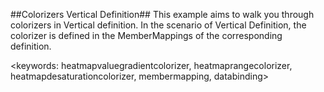 ##Colorizers Vertical Definition##
This example aims to walk you through colorizers in Vertical definition. In the scenario of Vertical Definition, the colorizer is defined in the MemberMappings of the corresponding definition.

<keywords: heatmapvaluegradientcolorizer, heatmaprangecolorizer, heatmapdesaturationcolorizer, membermapping, databinding>